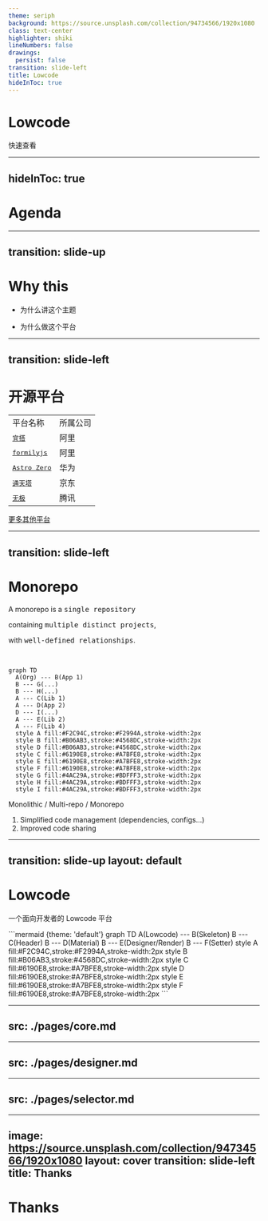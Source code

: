 ```yaml
---
theme: seriph
background: https://source.unsplash.com/collection/94734566/1920x1080
class: text-center
highlighter: shiki
lineNumbers: false
drawings:
  persist: false
transition: slide-left
title: Lowcode
hideInToc: true
---
```


# Lowcode

<div class="pt-12">
  <span @click="$slidev.nav.next" class="px-2 py-1 rounded cursor-pointer" hover="bg-white bg-opacity-10">
    快速查看 <carbon:arrow-right class="inline"/>
  </span>
</div>

<div class="abs-br m-6 flex gap-2">
  <a href="https://github.com/varletjs/varlet-lowcode" target="_blank" alt="GitHub"
    class="text-xl slidev-icon-btn opacity-50 !border-none !hover:text-white">
    <carbon-logo-github />
  </a>
</div>


---
hideInToc: true
---

# Agenda

<Toc></Toc>


---
transition: slide-up
---


# Why this

- 为什么讲这个主题

- 为什么做这个平台


---
transition: slide-left
---

# 开源平台

| | |
| --- | --- |
| 平台名称 | 所属公司 | 
| <kbd>[宜搭](https://cn.aliyun.com/product/yida?from_alibabacloud=)</kbd> | 阿里 |
| <kbd>[formilyjs](https://formilyjs.org/)</kbd> | 阿里 |
| <kbd>[Astro Zero](https://www.huaweicloud.com/product/appcube.html)</kbd> | 华为 |
| <kbd>[通天塔](https://babel.m.jd.com/active/babelCommon/index.html#/)</kbd> | 京东 |
| <kbd>[无极](https://wujicode.cn/xy/app/prod/official/index)</kbd> | 腾讯 |

<div m-t-10px></div>

[更多其他平台](https://github.com/taowen/awesome-lowcode)

<style>
  .slidev-layout td, .slidev-layout th {
    padding-top:.5rem;
    padding-bottom: .5rem;
  }
</style>


---
transition: slide-left
---

# Monorepo

<div grid="~ cols-2 gap-4">
<div>

<div border-l-4 border-l-gray p-l-sm>
A monorepo is a <kbd>single repository</kbd>

containing <kbd>multiple distinct projects</kbd>,

with <kbd>well-defined relationships</kbd>.
</div>

<br/>

```mermaid {theme: 'default', scale: 0.8}
graph TD
  A(Org) --- B(App 1)
  B --- G(...)
  B --- H(...)
  A --- C(Lib 1)
  A --- D(App 2)
  D --- I(...)
  A --- E(Lib 2)
  A --- F(Lib 4)
  style A fill:#F2C94C,stroke:#F2994A,stroke-width:2px
  style B fill:#B06AB3,stroke:#4568DC,stroke-width:2px
  style D fill:#B06AB3,stroke:#4568DC,stroke-width:2px
  style C fill:#6190E8,stroke:#A7BFE8,stroke-width:2px
  style E fill:#6190E8,stroke:#A7BFE8,stroke-width:2px
  style F fill:#6190E8,stroke:#A7BFE8,stroke-width:2px
  style G fill:#4AC29A,stroke:#BDFFF3,stroke-width:2px
  style H fill:#4AC29A,stroke:#BDFFF3,stroke-width:2px
  style I fill:#4AC29A,stroke:#BDFFF3,stroke-width:2px

```
</div>

<div>
<div m-b-9>Monolithic / Multi-repo / Monorepo</div>

<div m-b-9 b-b-dotted b-b-3></div>

1. Simplified code management (dependencies, configs...)
2. Improved code sharing
</div>

</div>


---
transition: slide-up
layout: default
---

# Lowcode

一个面向开发者的 Lowcode 平台

<div grid="~ cols-2 gap-4" items-center>
```mermaid {theme: 'default'}
graph TD
  A(Lowcode) --- B(Skeleton)
  B --- C(Header)
  B --- D(Material)
  B --- E(Designer/Render)
  B --- F(Setter)
  style A fill:#F2C94C,stroke:#F2994A,stroke-width:2px
  style B fill:#B06AB3,stroke:#4568DC,stroke-width:2px
  style C fill:#6190E8,stroke:#A7BFE8,stroke-width:2px
  style D fill:#6190E8,stroke:#A7BFE8,stroke-width:2px
  style E fill:#6190E8,stroke:#A7BFE8,stroke-width:2px
  style F fill:#6190E8,stroke:#A7BFE8,stroke-width:2px
```

  <div>
    <SkeletonLayout />
  </div>
</div>

---
src: ./pages/core.md
---

---
src: ./pages/designer.md
---

---
src: ./pages/selector.md
---

---
image: https://source.unsplash.com/collection/94734566/1920x1080
layout: cover
transition: slide-left
title: Thanks
---

# Thanks

